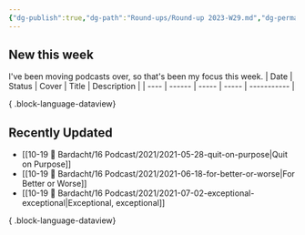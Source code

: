 ```yaml
---
{"dg-publish":true,"dg-path":"Round-ups/Round-up 2023-W29.md","dg-permalink":"2023-W29-roundup","permalink":"/2023-W29-roundup/","title":"Round-up for 2023 W29","noteIcon":"","created":"2023-07-24T22:20:20","updated":"2023-07-27T21:18:46.295-04:00"}
---
```



## New this week
I've been moving podcasts over, so that's been my focus this week.
| Date | Status | Cover | Title | Description |
| ---- | ------ | ----- | ----- | ----------- |

{ .block-language-dataview}

## Recently Updated
- [[10-19 💢 Bardacht/16 Podcast/2021/2021-05-28-quit-on-purpose\|Quit on Purpose]]
- [[10-19 💢 Bardacht/16 Podcast/2021/2021-06-18-for-better-or-worse\|For Better or Worse]]
- [[10-19 💢 Bardacht/16 Podcast/2021/2021-07-02-exceptional-exceptional\|Exceptional, exceptional]]

{ .block-language-dataview}




